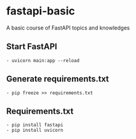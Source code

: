 # fastapi-basic
A basic course of FastAPI topics and knowledges

## Start FastAPI
    - uvicorn main:app --reload

## Generate requirements.txt
    - pip freeze >> requirements.txt

## Requirements.txt
    - pip install fastapi
    - pip install uvicorn